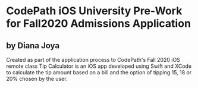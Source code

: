 # CodePath iOS University Pre-Work for Fall2020 Admissions Application 
## by Diana Joya

Created as part of the application process to CodePath's Fall 2020 iOS remote class
Tip Calculator is an iOS app developed using Swift and XCode to calculate the tip amount based on a bill and the option of tipping 15, 18 or 20% chosen by the user. 
